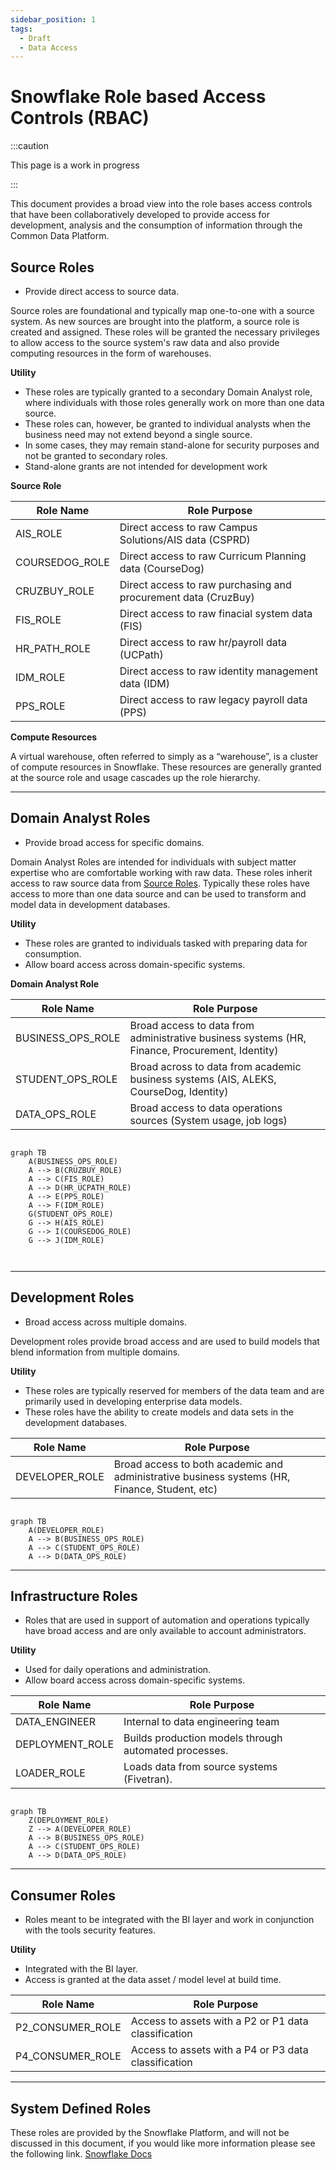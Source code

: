 ```yaml
---
sidebar_position: 1
tags:
  - Draft
  - Data Access
---
```

# Snowflake Role based Access Controls (RBAC)

:::caution

This page is a work in progress

:::


This document provides a broad view into the role bases access controls that have been collaboratively developed to provide access for development, analysis and the consumption of information through the Common Data Platform. 


## Source Roles
- Provide direct access to source data.

Source roles are foundational and typically map one-to-one with a source system. As new sources are brought into the platform, a source role is created and assigned.  These roles will be granted the necessary privileges to allow access to the source system's raw data and also provide computing resources in the form of warehouses.

**Utility**

- These roles are typically granted to a secondary Domain Analyst role, where individuals with those roles generally work on more than one data source.
- These roles can, however, be granted to individual analysts when the business need may not extend beyond a single source.
- In some cases, they may remain stand-alone for security purposes and not be granted to secondary roles.
- Stand-alone grants are not intended for development work 

**Source Role**

| Role Name | Role Purpose |
| --- | --- |
| AIS_ROLE | Direct access to raw Campus Solutions/AIS data (CSPRD) |
| COURSEDOG_ROLE | Direct access to raw Curricum Planning data (CourseDog) |
| CRUZBUY_ROLE | Direct access to raw purchasing and procurement data (CruzBuy) |
| FIS_ROLE | Direct access to raw finacial system data (FIS) |
| HR_PATH_ROLE | Direct access to raw hr/payroll  data (UCPath) |
| IDM_ROLE | Direct access to raw identity management data (IDM) |
| PPS_ROLE | Direct access to raw legacy payroll data (PPS) |



**Compute Resources**

A virtual warehouse, often referred to simply as a “warehouse”, is a cluster of compute resources in Snowflake. These resources are generally granted at the source role and usage cascades up the role hierarchy. 


***

## Domain Analyst Roles

- Provide broad access for specific domains.

Domain Analyst Roles are intended for individuals with subject matter expertise who are comfortable working with raw data. These roles inherit access to raw source data from [Source Roles](#source-roles). Typically these roles have access to more than one data source and can be used to transform and model data in development databases.

**Utility**

- These roles are granted to individuals tasked with preparing data for consumption. 
- Allow board access across domain-specific systems. 


**Domain Analyst Role**

| Role Name | Role Purpose |
| --- | --- |
| BUSINESS_OPS_ROLE | Broad access to data from administrative business systems (HR, Finance, Procurement, Identity) |
| STUDENT_OPS_ROLE | Broad across to data from academic business systems (AIS, ALEKS, CourseDog, Identity) |
| DATA_OPS_ROLE | Broad access to data operations sources (System usage, job logs) |



```mermaid

graph TB
    A(BUSINESS_OPS_ROLE)
    A --> B(CRUZBUY_ROLE)
    A --> C(FIS_ROLE)
    A --> D(HR_UCPATH_ROLE)
    A --> E(PPS_ROLE)
    A --> F(IDM_ROLE)
    G(STUDENT_OPS_ROLE)
    G --> H(AIS_ROLE)
    G --> I(COURSEDOG_ROLE)
    G --> J(IDM_ROLE) 



```

***
## Development Roles
- Broad access across multiple domains.


Development roles provide broad access and are used to build models that blend information from multiple domains. 

**Utility**

- These roles are typically reserved for members of the data team and are primarily used in developing enterprise data models. 
- These roles have the ability to create models and data sets in the development databases.

| Role Name | Role Purpose |
| --- | --- |
| DEVELOPER_ROLE| Broad access to both academic and administrative business systems (HR, Finance, Student, etc)

```mermaid

graph TB
    A(DEVELOPER_ROLE)
    A --> B(BUSINESS_OPS_ROLE)
    A --> C(STUDENT_OPS_ROLE)
    A --> D(DATA_OPS_ROLE)
```

***
## Infrastructure Roles

- Roles that are used in support of automation and operations typically have broad access and are only available to account administrators.

**Utility**

- Used for daily operations and administration.
- Allow board access across domain-specific systems. 


| Role Name | Role Purpose |
| --- | --- |
| DATA_ENGINEER | Internal to data engineering team |
| DEPLOYMENT_ROLE | Builds production models through automated processes. |
| LOADER_ROLE | Loads data from source systems (Fivetran). |


```mermaid

graph TB
    Z(DEPLOYMENT_ROLE)
    Z --> A(DEVELOPER_ROLE)
    A --> B(BUSINESS_OPS_ROLE)
    A --> C(STUDENT_OPS_ROLE)
    A --> D(DATA_OPS_ROLE)
```


***
## Consumer Roles
- Roles meant to be integrated with the BI layer and work in conjunction with the tools security features.

**Utility**

- Integrated with the BI layer.
- Access is granted at the data asset / model level at build time.


| Role Name | Role Purpose |
| --- | --- |
| P2_CONSUMER_ROLE | Access to assets with a P2 or P1 data classification |
| P4_CONSUMER_ROLE | Access to assets with a P4 or P3 data classification |

***

## System Defined Roles
These roles are provided by the Snowflake Platform, and will not be discussed in this document, if you would like more information please see the following link. [Snowflake Docs](https://docs.snowflake.com/en/user-guide/security-access-control-overview.html#system-defined-roles)
